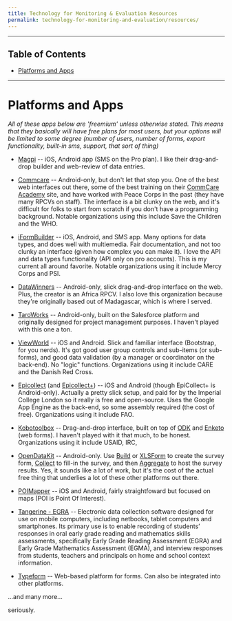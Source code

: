 ```yaml
---
title: Technology for Monitoring & Evaluation Resources
permalink: technology-for-monitoring-and-evaluation/resources/
---
```




___



## Table of Contents

- [Platforms and Apps](#platforms-and-apps)



___



# Platforms and Apps

*All of these apps below are 'freemium' unless otherwise stated. This means that they basically will have free plans for most users, but your options will be limited to some degree (number of users, number of forms, export functionality, built-in sms, support, that sort of thing)*

- [Magpi](http://home.magpi.com/) -- iOS, Android  app (SMS on the Pro plan). I like their drag-and-drop builder and web-review of data entries.

- [Commcare](https://www.commcarehq.org/home/) -- Android-only, but don't let that stop you. One of the best web interfaces out there, some of the best training on their [CommCare Academy](http://learn.commcarehq.org/) site, and have worked with Peace Corps in the past (they have many RPCVs on staff). The interface is a bit clunky on the web, and it's difficult for folks to start from scratch if you don't have a programming background. Notable organizations using this include Save the Children and the WHO.

- [iFormBuilder](https://www.iformbuilder.com/) -- iOS, Android, and SMS app. Many options for data types, and does well with multiemedia. Fair documentation, and not too clunky an interface (given how complex you can make it). I love the API and data types functionality (API only on pro accounts). This is my current all around favorite. Notable organizations using it include Mercy Corps and PSI.

- [DataWinners](https://www.datawinners.com/) -- Android-only, slick drag-and-drop interface on the web. Plus, the creator is an Africa RPCV. I also love this organization because they're originally based out of Madagascar, which is where I served.

- [TaroWorks](https://www.taroworks.org/) -- Android-only, built on the Salesforce platform and originally designed for project management purposes. I haven't played with this one a ton.

- [ViewWorld](http://www.viewworld.net/) -- iOS and Android. Slick and familiar interface (Bootstrap, for you nerds). It's got good user group controls and sub-items (or sub-forms), and good data validation (by a manager or coordinator on the back-end). No "logic" functions. Organizations using it include CARE and the Danish Red Cross.

- [Epicollect](http://www.epicollect.net/) (and [Epicollect+](http://plus.epicollect.net/)) -- iOS and Android (though EpiCollect+ is Android-only). Actually a pretty slick setup, and paid for by the Imperial College London so it really is free and open-source. Uses the Google App Engine as the back-end, so some assembly required (the cost of free). Organizations using it include FAO.

- [Kobotoolbox](http://www.kobotoolbox.org/) -- Drag-and-drop interface, built on top of [ODK](https://opendatakit.org/) and [Enketo](https://enketo.org/) (web forms). I haven't played with it that much, to be honest. Organizations using it include USAID, IRC, 

- [OpenDataKit](https://opendatakit.org/) -- Android-only. Use [Build](https://opendatakit.org/use/build/) or [XLSForm](https://opendatakit.org/use/xlsform/) to create the survey form, [Collect](https://opendatakit.org/use/collect/) to fill-in the survey, and then [Aggregate](https://opendatakit.org/use/aggregate/) to host the survey results. Yes, it sounds like a lot of work, but it's the cost of the actual free thing that underlies a lot of these other platforms out there.

- [POIMapper](http://www.poimapper.com/) -- iOS and Android, fairly straightfoward but focused on maps (POI is Point Of Interest).

- [Tangerine - EGRA](http://www.tangerinecentral.org/projects/egra) -- Electronic data collection software designed for use on mobile computers, including netbooks, tablet computers and smartphones. Its primary use is to enable recording of students’ responses in oral early grade reading and mathematics skills assessments, specifically Early Grade Reading Assessment (EGRA) and Early Grade Mathematics Assessment (EGMA), and interview responses from students, teachers and principals on home and school context information.

- [Typeform](http://www.typeform.com/) -- Web-based platform for forms. Can also be integrated into other platforms.

...and many more...

seriously.